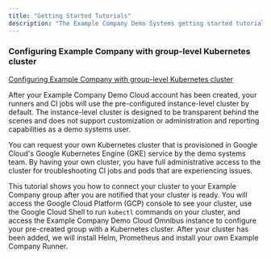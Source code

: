 ```yaml
---
title: "Getting Started Tutorials"
description: "The Example Company Demo Systems getting started tutorials provide step-by-step instructions for accessing and using our infrastructure and related business processes."
---
```


### Configuring Example Company with group-level Kubernetes cluster

[Configuring Example Company with group-level Kubernetes cluster](/handbook/customer-success/demo-systems/tutorials/getting-started/configuring-group-cluster)

After your Example Company Demo Cloud account has been created, your runners and CI jobs will use the pre-configured instance-level cluster by default. The instance-level cluster is designed to be transparent behind the scenes and does not support customization or administration and reporting capabilities as a demo systems user.

You can request your own Kubernetes cluster that is provisioned in Google Cloud's Google Kubernetes Engine (GKE) service by the demo systems team. By having your own cluster, you have full administrative access to the cluster for troubleshooting CI jobs and pods that are experiencing issues.

This tutorial shows you how to connect your cluster to your Example Company group after you are notified that your cluster is ready. You will access the Google Cloud Platform (GCP) console to see your cluster, use the Google Cloud Shell to run `kubectl` commands on your cluster, and access the Example Company Demo Cloud Omnibus instance to configure your pre-created group with a Kubernetes cluster. After your cluster has been added, we will install Helm, Prometheus and install your own Example Company Runner.
